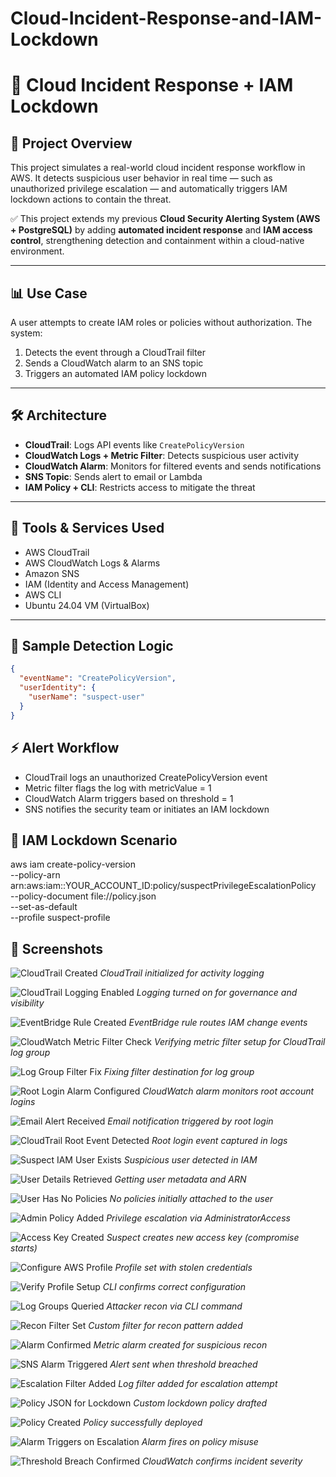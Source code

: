 # Cloud-Incident-Response-and-IAM-Lockdown

# 🔐 Cloud Incident Response + IAM Lockdown

## 🔢 Project Overview

This project simulates a real-world cloud incident response workflow in AWS. It detects suspicious user behavior in real time — such as unauthorized privilege escalation — and automatically triggers IAM lockdown actions to contain the threat.

✅ This project extends my previous **Cloud Security Alerting System (AWS + PostgreSQL)** by adding **automated incident response** and **IAM access control**, strengthening detection and containment within a cloud-native environment.

---

## 📊 Use Case

A user attempts to create IAM roles or policies without authorization. The system:

1. Detects the event through a CloudTrail filter  
2. Sends a CloudWatch alarm to an SNS topic  
3. Triggers an automated IAM policy lockdown  

---

## 🛠️ Architecture

- **CloudTrail**: Logs API events like `CreatePolicyVersion`  
- **CloudWatch Logs + Metric Filter**: Detects suspicious user activity  
- **CloudWatch Alarm**: Monitors for filtered events and sends notifications  
- **SNS Topic**: Sends alert to email or Lambda  
- **IAM Policy + CLI**: Restricts access to mitigate the threat  

---

## 🔧 Tools & Services Used

- AWS CloudTrail  
- AWS CloudWatch Logs & Alarms  
- Amazon SNS  
- IAM (Identity and Access Management)  
- AWS CLI  
- Ubuntu 24.04 VM (VirtualBox)  

---

## 🔢 Sample Detection Logic

```json
{
  "eventName": "CreatePolicyVersion",
  "userIdentity": {
    "userName": "suspect-user"
  }
}
```

## ⚡ Alert Workflow
- CloudTrail logs an unauthorized CreatePolicyVersion event
- Metric filter flags the log with metricValue = 1
- CloudWatch Alarm triggers based on threshold = 1
- SNS notifies the security team or initiates an IAM lockdown

## 🔐 IAM Lockdown Scenario
aws iam create-policy-version \
--policy-arn arn:aws:iam::YOUR_ACCOUNT_ID:policy/suspectPrivilegeEscalationPolicy \
--policy-document file://policy.json \
--set-as-default \
--profile suspect-profile

## 📸 Screenshots
![CloudTrail Created](screenshots/01-cloudtrail-creation.png)
*CloudTrail initialized for activity logging*

![CloudTrail Logging Enabled](screenshots/03-enable-logging.png)
*Logging turned on for governance and visibility*

![EventBridge Rule Created](screenshots/04-eventbridge-rule-created.png)
*EventBridge rule routes IAM change events*

![CloudWatch Metric Filter Check](screenshots/08-cloudwatch-metric-check.png)
*Verifying metric filter setup for CloudTrail log group*

![Log Group Filter Fix](screenshots/11-cloudwatch-metric-filter-loggroup-fix.png)
*Fixing filter destination for log group*

![Root Login Alarm Configured](screenshots/15-cloudwatch-root-login-alarm-configured.png)
*CloudWatch alarm monitors root account logins*

![Email Alert Received](screenshots/16-root-login-alarm-email.png)
*Email notification triggered by root login*

![CloudTrail Root Event Detected](screenshots/18-cloudtrail-root-events.png)
*Root login event captured in logs*

![Suspect IAM User Exists](screenshots/19-iam-user-already-exists-suspect-user.png)
*Suspicious user detected in IAM*

![User Details Retrieved](screenshots/20-iam-get-user-suspect-user-details.png)
*Getting user metadata and ARN*

![User Has No Policies](screenshots/21-iam-check-user-policies-suspect-user-empty.png)
*No policies initially attached to the user*

![Admin Policy Added](screenshots/22-iam-attach-admin-policy-to-suspect-user.png)
*Privilege escalation via AdministratorAccess*

![Access Key Created](screenshots/24-access-key-created-suspect-user-aws-compromise.png)
*Suspect creates new access key (compromise starts)*

![Configure AWS Profile](screenshots/25-suspect-configure-profile.png)
*Profile set with stolen credentials*

![Verify Profile Setup](screenshots/27-suspect-profile-verify.png)
*CLI confirms correct configuration*

![Log Groups Queried](screenshots/28-identity-log-groups-output.png)
*Attacker recon via CLI command*

![Recon Filter Set](screenshots/29-put-metric-filter-recon.png)
*Custom filter for recon pattern added*

![Alarm Confirmed](screenshots/31-cloudwatch-alarm-confirmation..png)
*Metric alarm created for suspicious recon*

![SNS Alarm Triggered](screenshots/33-sns-recon-alarm.png)
*Alert sent when threshold breached*

![Escalation Filter Added](screenshots/34-filter-escalation.png)
*Log filter added for escalation attempt*

![Policy JSON for Lockdown](screenshots/36-policy-json..png)
*Custom lockdown policy drafted*

![Policy Created](screenshots/38-create-policy-v1.png)
*Policy successfully deployed*

![Alarm Triggers on Escalation](screenshots/39-create-policy-v2-alarm-trigger.png)
*Alarm fires on policy misuse*

![Threshold Breach Confirmed](screenshots/40-alarm-threshold-crossed.png)
*CloudWatch confirms incident severity*

